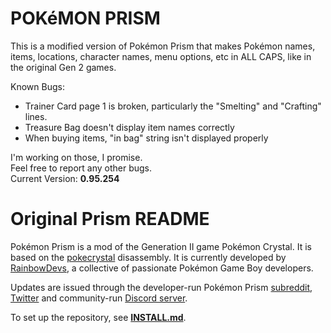 # POKéMON PRISM
This is a modified version of Pokémon Prism that makes Pokémon names, items, locations, character names, menu options, etc in ALL CAPS, like in the original Gen 2 games.

Known Bugs:
- Trainer Card page 1 is broken, particularly the "Smelting" and "Crafting" lines.
- Treasure Bag doesn't display item names correctly
- When buying items, "in bag" string isn't displayed properly

I'm working on those, I promise.<br>
Feel free to report any other bugs.<br>
Current Version: **0.95.254**

# Original Prism README

Pokémon Prism is a mod of the Generation II game Pokémon Crystal. It is based on the [pokecrystal](https://github.com/pret/pokecrystal) disassembly. It is currently developed by [RainbowDevs][rainbow], a collective of passionate Pokémon Game Boy developers.

Updates are issued through the developer-run Pokémon Prism [subreddit](https://www.reddit.com/r/PokemonPrism/), [Twitter][rainbow] and community-run [Discord server](https://discord.com/invite/PewQHvy).

To set up the repository, see [**INSTALL.md**](INSTALL.md).

[rainbow]: https://twitter.com/rainbowdevs